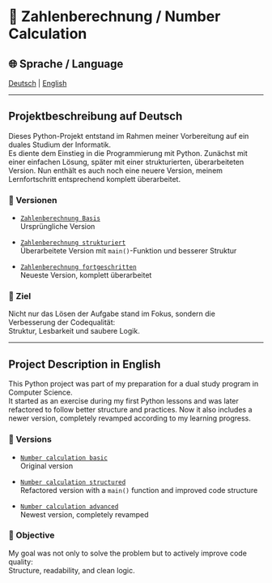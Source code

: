 # 🧮 Zahlenberechnung / Number Calculation

## 🌐 Sprache / Language  
[Deutsch](#-projektbeschreibung-auf-deutsch) | [English](#-project-description-in-english)

---

## Projektbeschreibung auf Deutsch

Dieses Python-Projekt entstand im Rahmen meiner Vorbereitung auf ein duales Studium der Informatik.  
Es diente dem Einstieg in die Programmierung mit Python. Zunächst mit einer einfachen Lösung, später mit einer strukturierten, überarbeiteten Version.
Nun enthält es auch noch eine neuere Version, meinem Lernfortschritt entsprechend komplett überarbeitet.

### 📁 Versionen

- [`Zahlenberechnung Basis`](basic/zahlenberechnung_basic.py)  
  Ursprüngliche Version

- [`Zahlenberechnung strukturiert`](structured/zahlenberechnung_structured.py)  
  Überarbeitete Version mit `main()`-Funktion und besserer Struktur

- [`Zahlenberechnung fortgeschritten`](advanced/zahlenberechnung_fortgeschritten.py)  
  Neueste Version, komplett überarbeitet

### 🎯 Ziel

Nicht nur das Lösen der Aufgabe stand im Fokus, sondern die Verbesserung der Codequalität:  
Struktur, Lesbarkeit und saubere Logik.

---

## Project Description in English

This Python project was part of my preparation for a dual study program in Computer Science.  
It started as an exercise during my first Python lessons and was later refactored to follow better structure and practices.
Now it also includes a newer version, completely revamped according to my learning progress.

### 📁 Versions

- [`Number calculation basic`](basic/number_calculation_basic.py)  
  Original version

- [`Number calculation structured`](structured/number_calculation_structured.py)  
  Refactored version with a `main()` function and improved code structure

- [`Number calculation advanced`](advanced/number_calculation_advanced.py)  
  Newest version, completely revamped

### 🎯 Objective

My goal was not only to solve the problem but to actively improve code quality:  
Structure, readability, and clean logic.

